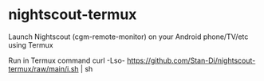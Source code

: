 # nightscout-termux
 Launch Nightscout (cgm-remote-monitor) on your Android phone/TV/etc using Termux

Run in Termux command
curl -Lso- https://github.com/Stan-Di/nightscout-termux/raw/main/i.sh | sh
